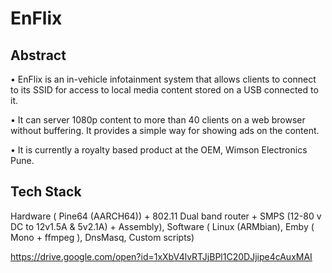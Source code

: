 # EnFlix

## Abstract

• EnFlix is an in-vehicle infotainment system that allows clients to connect to its SSID for access to local media content stored on a USB connected to it. 

• It can server 1080p content to more than 40 clients on a web browser without buffering. It provides a simple way for showing ads on the content.

• It is currently a royalty based product at the OEM, Wimson Electronics Pune.

## Tech Stack 

Hardware ( Pine64 (AARCH64)) + 802.11 Dual band router + SMPS (12-80 v DC to 12v1.5A & 5v2.1A) + Assembly), 
Software ( Linux (ARMbian), Emby ( Mono + ffmpeg ), DnsMasq, Custom scripts)



https://drive.google.com/open?id=1xXbV4lvRTJjBPl1C20DJjipe4cAuxMAI

